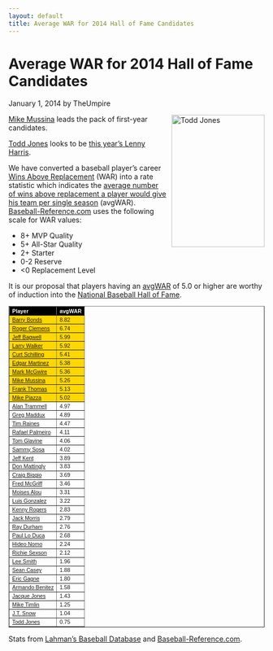 ```yaml
---
layout: default
title: Average WAR for 2014 Hall of Fame Candidates
---
```

<h1>Average WAR for 2014 Hall of Fame Candidates</h1>
<div class="meta">January 1, 2014 by TheUmpire</div>
<div class="storycontent">
<p><a title="Todd Jones" href="http://en.wikipedia.org/wiki/File:ToddJones.jpg" target="_blank"><img style="border-bottom: 0px; border-left: 0px; margin: 0px 0px 10px 10px; display: inline; border-top: 0px; border-right: 0px" title="Todd Jones" border="0" alt="Todd Jones" align="right" src="{{ site.url }}{{ site.baseurl }}/images/todd_jones.jpg" width="183" height="260" /></a></p>
<p><a href="http://www.baseball-reference.com/players/m/mussimi01.shtml" target="_blank">Mike Mussina</a> leads the pack of first-year candidates.</p>
<p><a href="http://www.baseball-reference.com/players/j/jonesto02.shtml">Todd Jones</a> looks to be <a href="{{ site.url }}{{ site.baseurl }}/pages/lenny-harris-for-hall-of-fame-huh.html">this year’s Lenny Harris</a>.</p>
<p>We have converted a baseball player’s career <a href="http://saberlibrary.com/misc/war/">Wins Above Replacement</a> (WAR) into a rate statistic which indicates the <a href="{{ site.url }}{{ site.baseurl }}/pages/average-war">average number of wins above replacement a player would give his team per single season</a> (avgWAR). <a href="http://www.baseball-reference.com">Baseball-Reference.com</a> uses the following scale for WAR values:</p>
<ul>
<li>8+ MVP Quality </li>
<li>5+ All-Star Quality </li>
<li>2+ Starter </li>
<li>0-2 Reserve </li>
<li>&lt;0 Replacement Level </li>
</ul>
<p>It is our proposal that players having an <a href="http://www.baseballink.com/average-war">avgWAR</a> of 5.0 or higher are worthy of induction into the <a href="http://baseballhall.org/">National Baseball Hall of Fame</a>.</p>
<table style="font-family: arial; font-size: 8pt" border="1" cellspacing="1" cellpadding="2" width="250">
<tbody>
<tr style="background-color: #000000; color: #ffffff; font-weight: bold">
<td>Player</td>
<td>avgWAR</td>
</tr>
<tr style="background-color: #ffd700">
<td><a href="http://www.baseball-reference.com/players/b/bondsba01.shtml">Barry Bonds</a></td>
<td>8.82</td>
</tr>
<tr style="background-color: #ffd700">
<td><a href="http://www.baseball-reference.com/players/c/clemero02.shtml">Roger Clemens</a></td>
<td>6.74</td>
</tr>
<tr style="background-color: #ffd700">
<td><a href="http://www.baseball-reference.com/players/b/bagweje01.shtml">Jeff Bagwell</a></td>
<td>5.99</td>
</tr>
<tr style="background-color: #ffd700">
<td><a href="http://www.baseball-reference.com/players/w/walkela01.shtml">Larry Walker</a></td>
<td>5.92</td>
</tr>
<tr style="background-color: #ffd700">
<td><a href="http://www.baseball-reference.com/players/s/schilcu01.shtml">Curt Schilling</a></td>
<td>5.41</td>
</tr>
<tr style="background-color: #ffd700">
<td><a href="http://www.baseball-reference.com/players/m/martied01.shtml">Edgar Martinez</a></td>
<td>5.38</td>
</tr>
<tr style="background-color: #ffd700">
<td><a href="http://www.baseball-reference.com/players/m/mcgwima01.shtml">Mark McGwire</a></td>
<td>5.36</td>
</tr>
<tr style="background-color: #ffd700">
<td><a href="http://www.baseball-reference.com/players/m/mussimi01.shtml">Mike Mussina</a></td>
<td>5.26</td>
</tr>
<tr style="background-color: #ffd700">
<td><a href="http://www.baseball-reference.com/players/t/thomafr04.shtml">Frank Thomas</a></td>
<td>5.13</td>
</tr>
<tr style="background-color: #ffd700">
<td><a href="http://www.baseball-reference.com/players/p/piazzmi01.shtml">Mike Piazza</a></td>
<td>5.02</td>
</tr>
<tr>
<td><a href="http://www.baseball-reference.com/players/t/trammal01.shtml">Alan Trammell</a></td>
<td>4.97</td>
</tr>
<tr>
<td><a href="http://www.baseball-reference.com/players/m/maddugr01.shtml">Greg Maddux</a></td>
<td>4.89</td>
</tr>
<tr>
<td><a href="http://www.baseball-reference.com/players/r/raineti01.shtml">Tim Raines</a></td>
<td>4.47</td>
</tr>
<tr>
<td><a href="http://www.baseball-reference.com/players/p/palmera01.shtml">Rafael Palmeiro</a></td>
<td>4.11</td>
</tr>
<tr>
<td><a href="http://www.baseball-reference.com/players/g/glavito02.shtml">Tom Glavine</a></td>
<td>4.06</td>
</tr>
<tr>
<td><a href="http://www.baseball-reference.com/players/s/sosasa01.shtml">Sammy Sosa</a></td>
<td>4.02</td>
</tr>
<tr>
<td><a href="http://www.baseball-reference.com/players/k/kentje01.shtml">Jeff Kent</a></td>
<td>3.89</td>
</tr>
<tr>
<td><a href="http://www.baseball-reference.com/players/m/mattido01.shtml">Don Mattingly</a></td>
<td>3.83</td>
</tr>
<tr>
<td><a href="http://www.baseball-reference.com/players/b/biggicr01.shtml">Craig Biggio</a></td>
<td>3.69</td>
</tr>
<tr>
<td><a href="http://www.baseball-reference.com/players/m/mcgrifr01.shtml">Fred McGriff</a></td>
<td>3.46</td>
</tr>
<tr>
<td><a href="http://www.baseball-reference.com/players/a/aloumo01.shtml">Moises Alou</a></td>
<td>3.31</td>
</tr>
<tr>
<td><a href="http://www.baseball-reference.com/players/g/gonzalu01.shtml">Luis Gonzalez</a></td>
<td>3.22</td>
</tr>
<tr>
<td><a href="http://www.baseball-reference.com/players/r/rogerke01.shtml">Kenny Rogers</a></td>
<td>2.83</td>
</tr>
<tr>
<td><a href="http://www.baseball-reference.com/players/m/morrija02.shtml">Jack Morris</a></td>
<td>2.79</td>
</tr>
<tr>
<td><a href="http://www.baseball-reference.com/players/d/durhara01.shtml">Ray Durham</a></td>
<td>2.76</td>
</tr>
<tr>
<td><a href="http://www.baseball-reference.com/players/l/loducpa01.shtml">Paul Lo Duca</a></td>
<td>2.68</td>
</tr>
<tr>
<td><a href="http://www.baseball-reference.com/players/n/nomohi01.shtml">Hideo Nomo</a></td>
<td>2.24</td>
</tr>
<tr>
<td><a href="http://www.baseball-reference.com/players/s/sexsori01.shtml">Richie Sexson</a></td>
<td>2.12</td>
</tr>
<tr>
<td><a href="http://www.baseball-reference.com/players/s/smithle02.shtml">Lee Smith</a></td>
<td>1.96</td>
</tr>
<tr>
<td><a href="http://www.baseball-reference.com/players/c/caseyse01.shtml">Sean Casey</a></td>
<td>1.88</td>
</tr>
<tr>
<td><a href="http://www.baseball-reference.com/players/g/gagneer01.shtml">Eric Gagne</a></td>
<td>1.80</td>
</tr>
<tr>
<td><a href="http://www.baseball-reference.com/players/b/benitar01.shtml">Armando Benitez</a></td>
<td>1.58</td>
</tr>
<tr>
<td><a href="http://www.baseball-reference.com/players/j/jonesja05.shtml">Jacque Jones</a></td>
<td>1.43</td>
</tr>
<tr>
<td><a href="http://www.baseball-reference.com/players/t/timlimi01.shtml">Mike Timlin</a></td>
<td>1.25</td>
</tr>
<tr>
<td><a href="http://www.baseball-reference.com/players/s/snowj.01.shtml">J.T. Snow</a></td>
<td>1.04</td>
</tr>
<tr>
<td><a href="http://www.baseball-reference.com/players/j/jonesto02.shtml">Todd Jones</a></td>
<td>0.75</td>
</tr>
</tbody>
</table>
<p>Stats from <a href="http://baseball1.com/statistics/">Lahman’s Baseball Database</a> and <a href="http://www.baseball-reference.com/">Baseball-Reference.com</a>.</p>
 
